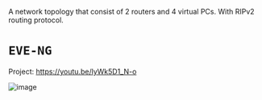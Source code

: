 A network topology that consist of 2 routers and 4 virtual PCs. With RIPv2 routing protocol.


# `EVE-NG`

Project: https://youtu.be/lyWk5D1_N-o

![image](https://user-images.githubusercontent.com/49244752/120221506-32761c80-c247-11eb-96d4-7ee3a9517ab2.png)
